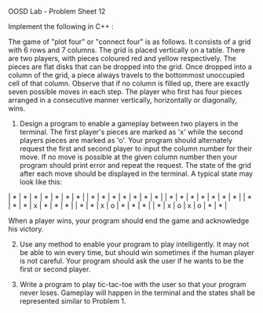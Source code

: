 OOSD Lab - Problem Sheet 12

Implement the following in C++ :

The game of "plot four" or "connect four" is as follows. It consists of a grid with 6 rows and 7 columns. The grid is placed vertically on a table. There are two players, with pieces coloured red and yellow respectively. The pieces are flat disks that can be dropped into the grid. Once dropped into a column of the grid, a piece always travels to the bottommost unoccupied cell of that column. Observe that if no column is filled up, there are exactly seven possible moves in each step. The player who first has four pieces arranged in a consecutive manner vertically, horizontally or diagonally, wins.

1) Design a program to enable a gameplay between two players in the terminal. The first player's pieces are marked as 'x' while the second players pieces are marked as 'o'. Your program should alternately request the first and second player to input the column number for their move. If no move is possible at the given column number then your program should print error and repeat the request. The state of the grid after each move should be displayed in the terminal. A typical state may look like this:

| * | * | * | * | * | * | * |
| * | * | * | * | * | * | * |
| * | * | * | * | * | * | * |
| * | * | * | x | * | * | * |
| * | * | x | o | * | * | * |
| * | x | o | x | o | * | * |

When a player wins, your program should end the game and acknowledge his victory.

2) Use any method to enable your program to play intelligently. It may not be able to win every time, but should win sometimes if the human player is not careful. Your program should ask the user if he wants to be the first or second player.

3) Write a program to play tic-tac-toe with the user so that your program never loses. Gameplay will happen in the terminal and the states shall be represented similar to Problem 1.

